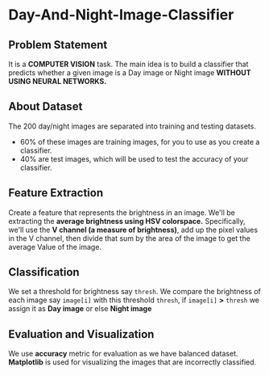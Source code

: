 # Day-And-Night-Image-Classifier

## Problem Statement
It is a **COMPUTER VISION** task. The main idea is to build a classifier that predicts whether a given image is a Day image or Night image **WITHOUT USING NEURAL NETWORKS.**

## About Dataset
The 200 day/night images are separated into training and testing datasets. 
* 60% of these images are training images, for you to use as you create a classifier.
* 40% are test images, which will be used to test the accuracy of your classifier.

## Feature Extraction
Create a feature that represents the brightness in an image. We'll be extracting the **average brightness using HSV colorspace.** Specifically, we'll use the **V channel (a measure of brightness)**, add up the pixel values in the V channel, then divide that sum by the area of the image to get the average Value of the image.

## Classification
We set a threshold for brightness say `thresh`. We compare the brightness of each image say  `image[i]` with this threshold `thresh`, if   `image[i]` **>** `thresh` we assign it as **Day image** or else **Night image**

## Evaluation and Visualization
We use **accuracy** metric for evaluation as we have balanced dataset. **Matplotlib** is used for visualizing the images that are incorrectly classified.
